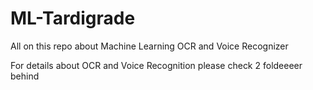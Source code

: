 # ML-Tardigrade
All on this repo about Machine Learning OCR and Voice Recognizer

For details about OCR and Voice Recognition
please check 2 foldeeeer behind

